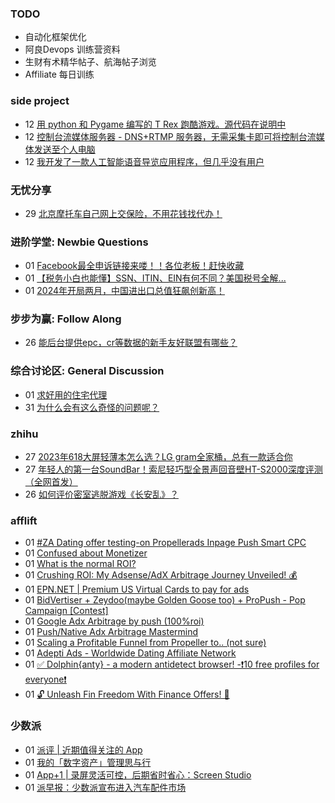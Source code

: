 ### TODO
-  自动化框架优化
-  阿良Devops 训练营资料
-  生财有术精华帖子、航海帖子浏览
-  Affiliate 每日训练

### side project
<!-- sideproject:START -->
-  12 [用 python 和 Pygame 编写的 T Rex 跑酷游戏。源代码在说明中](https://www.youtube.com/watch?v=pZySIXSelCA)
-  12 [控制台流媒体服务器 - DNS+RTMP 服务器，无需采集卡即可将控制台流媒体发送至个人电脑](https://github.com/Aioros/console-streaming-server)
-  12 [我开发了一款人工智能语音导览应用程序，但几乎没有用户](https://www.reddit.com/r/SideProject/comments/18gpp0e/ive_built_an_ai_audio_tour_app_but_have_almost_no/)<!-- sideproject:END -->


### 无忧分享
<!-- ruyo:START -->
-  29 [北京摩托车自己网上交保险，不用花钱找代办！](https://51.ruyo.net/18634.html)<!-- ruyo:END -->

### 进阶学堂: Newbie Questions
<!-- advertcn1:START -->
-  01 [Facebook最全申诉链接来喽！！各位老板！赶快收藏](https://www.advertcn.com/thread-114539-1-1.html)
-  01 [【税务小白也能懂】SSN、ITIN、EIN有何不同？美国税号全解...](https://www.advertcn.com/thread-114533-1-1.html)
-  01 [2024年开局两月，中国进出口总值狂飙创新高！](https://www.advertcn.com/thread-114532-1-1.html)<!-- advertcn1:END -->

### 步步为赢: Follow Along
<!-- advertcn2:START -->
-  26 [能后台提供epc，cr等数据的新手友好联盟有哪些？](https://www.advertcn.com/thread-114470-1-1.html)<!-- advertcn2:END -->

### 综合讨论区: General Discussion
<!-- advertcn3:START -->
-  01 [求好用的住宅代理](https://www.advertcn.com/thread-114538-1-1.html)
-  31 [为什么会有这么奇怪的问题呢？](https://www.advertcn.com/thread-114530-1-1.html)<!-- advertcn3:END -->


### zhihu
<!-- zhihu:START -->
-  27 [2023年618大屏轻薄本怎么选？LG gram全家桶，总有一款适合你](http://zhuanlan.zhihu.com/p/632641888?utm_campaign=rss&utm_medium=rss&utm_source=rss&utm_content=title)
-  27 [年轻人的第一台SoundBar！索尼轻巧型全景声回音壁HT-S2000深度评测（全网首发）](http://zhuanlan.zhihu.com/p/630990296?utm_campaign=rss&utm_medium=rss&utm_source=rss&utm_content=title)
-  26 [如何评价密室逃脱游戏《长安乱》？](http://www.zhihu.com/question/563950552/answer/3045961312?utm_campaign=rss&utm_medium=rss&utm_source=rss&utm_content=title)<!-- zhihu:END -->

### afflift
<!-- afflift:START -->
-  01 [#ZA Dating offer testing-on Propellerads Inpage Push Smart CPC](https://afflift.com/f/threads/za-dating-offer-testing-on-propellerads-inpage-push-smart-cpc.12890/)
-  01 [Confused about Monetizer](https://afflift.com/f/threads/confused-about-monetizer.12898/)
-  01 [What is the normal ROI?](https://afflift.com/f/threads/what-is-the-normal-roi.12862/)
-  01 [Crushing ROI: My Adsense/AdX Arbitrage Journey Unveiled! 💰](https://afflift.com/f/threads/crushing-roi-my-adsense-adx-arbitrage-journey-unveiled-%F0%9F%92%B0.12228/)
-  01 [EPN.NET | Premium US Virtual Cards to pay for ads](https://afflift.com/f/threads/epn-net-premium-us-virtual-cards-to-pay-for-ads.11362/)
-  01 [BidVertiser + Zeydoo&lpar;maybe Golden Goose too&rpar; + ProPush - Pop Campaign [Contest]](https://afflift.com/f/threads/bidvertiser-zeydoo-maybe-golden-goose-too-propush-pop-campaign-contest.12895/)
-  01 [Google Adx Arbitrage by push &lpar;100%roi&rpar;](https://afflift.com/f/threads/google-adx-arbitrage-by-push-100-roi.12165/)
-  01 [Push/Native Adx Arbitrage Mastermind](https://afflift.com/f/threads/push-native-adx-arbitrage-mastermind.12680/)
-  01 [Scaling a Profitable Funnel from Propeller to.. &lpar;not sure&rpar;](https://afflift.com/f/threads/scaling-a-profitable-funnel-from-propeller-to-not-sure.12855/)
-  01 [Adepti Ads - Worldwide Dating Affiliate Network](https://afflift.com/f/threads/adepti-ads-worldwide-dating-affiliate-network.12646/)
-  01 [✅ Dolphin{anty} - a modern antidetect browser! -❗️10 free profiles for everyone❗️](https://afflift.com/f/threads/%E2%9C%85-dolphin-anty-a-modern-antidetect-browser-%E2%9D%97%EF%B8%8F10-free-profiles-for-everyone%E2%9D%97%EF%B8%8F.7310/)
-  01 [🔓 Unleash Fin Freedom With Finance Offers! 🌟](https://afflift.com/f/threads/%F0%9F%94%93-unleash-fin-freedom-with-finance-offers-%F0%9F%8C%9F.12863/)<!-- afflift:END -->

### 少数派
<!-- sspai:START -->
-  01 [派评 | 近期值得关注的 App](https://sspai.com/post/87733)
-  01 [我的「数字资产」管理思与行](https://sspai.com/post/87694)
-  01 [App+1 | 录屏灵活可控，后期省时省心：Screen Studio](https://sspai.com/post/86574)
-  01 [派早报：少数派宣布进入汽车配件市场](https://sspai.com/post/87713)<!-- sspai:END -->

